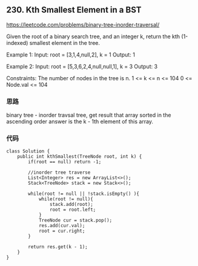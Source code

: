 
## 230. Kth Smallest Element in a BST
 https://leetcode.com/problems/binary-tree-inorder-traversal/

Given the root of a binary search tree, and an integer k, return the kth (1-indexed) smallest element in the tree.

Example 1:
Input: root = [3,1,4,null,2], k = 1
Output: 1

Example 2:
Input: root = [5,3,6,2,4,null,null,1], k = 3
Output: 3

Constraints:
The number of nodes in the tree is n.
1 <= k <= n <= 104
0 <= Node.val <= 104

### 思路
binary tree - inorder travsal tree, get result that array sorted in the ascending order
answer is the k - 1th element of this array.

### 代码

```
class Solution {
    public int kthSmallest(TreeNode root, int k) {
        if(root == null) return -1;
        
        //inorder tree traverse
        List<Integer> res = new ArrayList<>();
        Stack<TreeNode> stack = new Stack<>();

        while(root != null || !stack.isEmpty() ){
            while(root != null){
                stack.add(root);
                root = root.left;
            }
            TreeNode cur = stack.pop();
            res.add(cur.val);
            root = cur.right;
        }
        
        return res.get(k - 1);
    }
}
```
